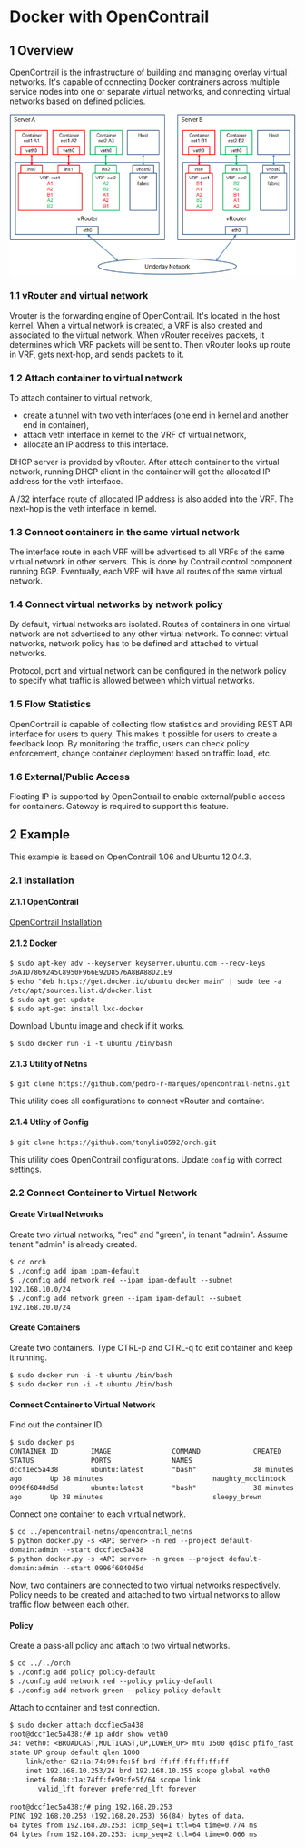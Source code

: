 # Docker with OpenContrail
## 1 Overview
OpenContrail is the infrastructure of building and managing overlay virtual networks. It's capable of connecting Docker contrainers across multiple service nodes into one or separate virtual networks, and connecting virtual networks based on defined policies.

![Docker containers with OpenContrail](opencontrail-docker-figure-1.png)

### 1.1 vRouter and virtual network
Vrouter is the forwarding engine of OpenContrail. It's located in the host kernel. When a virtual network is created, a VRF is also created and associated to the virtual network. When vRouter receives packets, it determines which VRF packets will be sent to. Then vRouter looks up route in VRF, gets next-hop, and sends packets to it.

### 1.2 Attach container to virtual network
To attach container to virtual network,
* create a tunnel with two veth interfaces (one end in kernel and another end in container),
* attach veth interface in kernel to the VRF of virtual network,
* allocate an IP address to this interface.

DHCP server is provided by vRouter. After attach container to the virtual network, running DHCP client in the container will get the allocated IP address for the veth interface.

A /32 interface route of allocated IP address is also added into the VRF. The next-hop is the veth interface in kernel.

### 1.3 Connect containers in the same virtual network
The interface route in each VRF will be advertised to all VRFs of the same virtual network in other servers. This is done by Contrail control component running BGP. Eventually, each VRF will have all routes of the same virtual network.

### 1.4 Connect virtual networks by network policy
By default, virtual networks are isolated. Routes of containers in one virtual network are not advertised to any other virtual network. To connect virtual networks, network policy has to be defined and attached to virtual networks.

Protocol, port and virtual network can be configured in the network policy to specify what traffic is allowed between which virtual networks.

### 1.5 Flow Statistics
OpenContrail is capable of collecting flow statistics and providing REST API interface for users to query. This makes it possible for users to create a feedback loop. By monitoring the traffic, users can check policy enforcement, change container deployment based on traffic load, etc.

### 1.6 External/Public Access
Floating IP is supported by OpenContrail to enable external/public access for containers. Gateway is required to support this feature.


## 2 Example
This example is based on OpenContrail 1.06 and Ubuntu 12.04.3.

### 2.1 Installation

#### 2.1.1 OpenContrail
[OpenContrail Installation](opencontrail-install.md)

#### 2.1.2 Docker

```
$ sudo apt-key adv --keyserver keyserver.ubuntu.com --recv-keys 36A1D7869245C8950F966E92D8576A8BA88D21E9
$ echo "deb https://get.docker.io/ubuntu docker main" | sudo tee -a /etc/apt/sources.list.d/docker.list
$ sudo apt-get update
$ sudo apt-get install lxc-docker
```

Download Ubuntu image and check if it works.
```
$ sudo docker run -i -t ubuntu /bin/bash
```

#### 2.1.3 Utility of Netns
```
$ git clone https://github.com/pedro-r-marques/opencontrail-netns.git
```
This utility does all configurations to connect vRouter and container.

#### 2.1.4 Utlity of Config
```
$ git clone https://github.com/tonyliu0592/orch.git
```
This utility does OpenContrail configurations. Update `config` with correct settings.

### 2.2 Connect Container to Virtual Network

#### Create Virtual Networks
Create two virtual networks, "red" and "green", in tenant "admin". Assume tenant "admin" is already created.
```
$ cd orch
$ ./config add ipam ipam-default
$ ./config add network red --ipam ipam-default --subnet 192.168.10.0/24
$ ./config add network green --ipam ipam-default --subnet 192.168.20.0/24
```

#### Create Containers
Create two containers. Type CTRL-p and CTRL-q to exit container and keep it running.
```
$ sudo docker run -i -t ubuntu /bin/bash
$ sudo docker run -i -t ubuntu /bin/bash
```

#### Connect Container to Virtual Network
Find out the container ID.
```
$ sudo docker ps
CONTAINER ID        IMAGE               COMMAND             CREATED             STATUS              PORTS               NAMES
dccf1ec5a438        ubuntu:latest       "bash"              38 minutes ago       Up 38 minutes                           naughty_mcclintock
0996f6040d5d        ubuntu:latest       "bash"              38 minutes ago       Up 38 minutes                           sleepy_brown
```

Connect one container to each virtual network.
```
$ cd ../opencontrail-netns/opencontrail_netns
$ python docker.py -s <API server> -n red --project default-domain:admin --start dccf1ec5a438
$ python docker.py -s <API server> -n green --project default-domain:admin --start 0996f6040d5d
```

Now, two containers are connected to two virtual networks respectively. Policy needs to be created and attached to two virtual networks to allow traffic flow between each other.

#### Policy
Create a pass-all policy and attach to two virtual networks.
```
$ cd ../../orch
$ ./config add policy policy-default
$ ./config add network red --policy policy-default
$ ./config add network green --policy policy-default
```

Attach to container and test connection.
```
$ sudo docker attach dccf1ec5a438
root@dccf1ec5a438:/# ip addr show veth0
34: veth0: <BROADCAST,MULTICAST,UP,LOWER_UP> mtu 1500 qdisc pfifo_fast state UP group default qlen 1000
    link/ether 02:1a:74:99:fe:5f brd ff:ff:ff:ff:ff:ff
    inet 192.168.10.253/24 brd 192.168.10.255 scope global veth0
    inet6 fe80::1a:74ff:fe99:fe5f/64 scope link 
       valid_lft forever preferred_lft forever

root@dccf1ec5a438:/# ping 192.168.20.253
PING 192.168.20.253 (192.168.20.253) 56(84) bytes of data.
64 bytes from 192.168.20.253: icmp_seq=1 ttl=64 time=0.774 ms
64 bytes from 192.168.20.253: icmp_seq=2 ttl=64 time=0.066 ms

```



